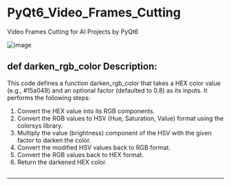 # PyQt6_Video_Frames_Cutting
Video Frames Cutting for AI Projects by PyQt6

![image](https://github.com/DmPanf/PyQt6_Video_Frames_Cutting/assets/99917230/b60ddaf1-5be1-418d-a113-fd90bcf35ecf)

## def darken_rgb_color Description:


This code defines a function darken_rgb_color that takes a HEX color value (e.g., #15a049) and an optional factor (defaulted to 0.8) as its inputs. It performs the following steps:

1. Convert the HEX value into its RGB components.
2. Convert the RGB values to HSV (Hue, Saturation, Value) format using the colorsys library.
3. Multiply the value (brightness) component of the HSV with the given factor to darken the color.
4. Convert the modified HSV values back to RGB format.
5. Convert the RGB values back to HEX format.
6. Return the darkened HEX color.

## 

---
